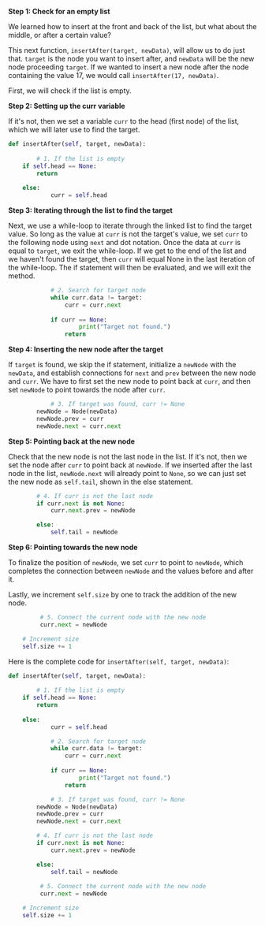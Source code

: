 <!--title={Inserting Items After another Item - Explain}--> 

<!--badges={Algorithms:4,Python:2}-->

<!--concepts={Inserting Into a List}-->

**Step 1: Check for an empty list**

We learned how to insert at the front and back of the list, but what about the middle, or after a certain value?

This next function, `insertAfter(target, newData)`, will allow us to do just that. `target` is the node you want to insert after, and `newData` will be the new node proceeding `target`. If we wanted to insert a new node after the node containing the value 17, we would call `insertAfter(17, newData)`.

First, we will check if the list is empty. 

**Step 2: Setting up the curr variable**

If it's not, then we set a variable `curr` to the head (first node) of the list, which we will later use to find the target. 

```python
def insertAfter(self, target, newData):
  
		# 1. If the list is empty
  	if self.head == None:
        return
    
    else:
    		curr = self.head
```

**Step 3: Iterating through the list to find the target**

Next, we use a while-loop to iterate through the linked list to find the target value. So long as the value at `curr` is not the target's value, we set `curr` to the following node using `next` and dot notation. Once the data at `curr` is equal to `target`, we exit the while-loop. If we get to the end of the list and we haven't found the target, then `curr` will equal None in the last iteration of the while-loop. The if statement will then be evaluated, and we will exit the method.

```python
    		# 2. Search for target node
    		while curr.data != target:
      			curr = curr.next
            
            if curr == None:
            		print("Target not found.")
                return
```

**Step 4: Inserting the new node after the target**

If `target` is found, we skip the if statement, initialize a `newNode` with the `newData`, and establish connections for `next` and `prev` between the new node and `curr`. We have to first set the new node to point back at `curr`, and then set `newNode` to point towards the node after `curr`. 

```python
    		# 3. If target was found, curr != None
        newNode = Node(newData)
        newNode.prev = curr
        newNode.next = curr.next
```

**Step 5: Pointing back at the new node**

Check that the new node is not the last node in the list. If it's not, then we set the node after `curr` to point back at `newNode`. If we inserted after the last node in the list, `newNode.next` will already point to `None`, so we can just set the new node as `self.tail`, shown in the else statement. 

```python
        # 4. If curr is not the last node
        if curr.next is not None:
          	curr.next.prev = newNode

        else:
            self.tail = newNode
```

**Step 6: Pointing towards the new node**

To finalize the position of `newNode`, we set `curr` to point to `newNode`, which completes the connection between `newNode` and the values before and after it. 

Lastly, we increment `self.size` by one to track the addition of the new node.

```python
         # 5. Connect the current node with the new node
         curr.next = newNode

    # Increment size
    self.size += 1
```

Here is the complete code for `insertAfter(self, target, newData)`:

```python
def insertAfter(self, target, newData):
  
		# 1. If the list is empty
  	if self.head == None:
        return
    
    else:
    		curr = self.head

    		# 2. Search for target node
    		while curr.data != target:
      			curr = curr.next
            
            if curr == None:
            		print("Target not found.")
                return

    		# 3. If target was found, curr != None
        newNode = Node(newData)
        newNode.prev = curr
        newNode.next = curr.next

        # 4. If curr is not the last node
        if curr.next is not None:
          	curr.next.prev = newNode

        else:
            self.tail = newNode
            
         # 5. Connect the current node with the new node
         curr.next = newNode

    # Increment size
    self.size += 1
```

